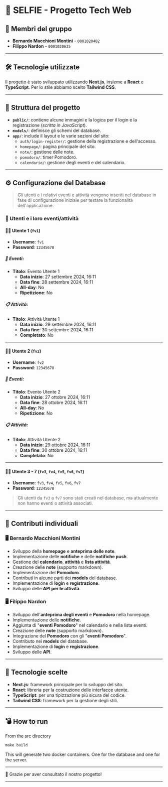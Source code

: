 # 📸 SELFIE - Progetto Tech Web

## 👥 Membri del gruppo
- **Bernardo Macchioni Montini** - `0001020402`
- **Filippo Nardon** - `0001020635`

---

## 🛠️ Tecnologie utilizzate
Il progetto è stato sviluppato utilizzando **Next.js**, insieme a **React** e **TypeScript**. Per lo stile abbiamo scelto **Tailwind CSS**.

---

## 📂 Struttura del progetto
- **`public/`**: contiene alcune immagini e la logica per il login e la registrazione (_scritta in JavaScript_).
- **`models/`**: definisce gli schemi del database.
- **`app/`**: include il layout e le varie sezioni del sito:
  - `auth/login-register/`: gestione della registrazione e dell'accesso.
  - `homepage/`: pagina principale del sito.
  - `note/`: gestione delle note.
  - `pomodoro/`: timer Pomodoro.
  - `calendario/`: gestione degli eventi e del calendario.

---

## ⚙️ Configurazione del Database
> Gli utenti e i relativi eventi e attività vengono inseriti nel database in fase di configurazione iniziale per testare la funzionalità dell'applicazione.


### 👤 Utenti e i loro eventi/attività

#### 🧑‍💻 **Utente 1** (`fv1`)
- **Username**: `fv1`
- **Password**: `12345678`
  
##### 📅 Eventi:
- **Titolo**: Evento Utente 1
  - **Data inizio**: 27 settembre 2024, 16:11
  - **Data fine**: 28 settembre 2024, 16:11
  - **All-day**: No
  - **Ripetizione**: No

##### 📋 Attività:
- **Titolo**: Attività Utente 1
  - **Data inizio**: 29 settembre 2024, 16:11
  - **Data fine**: 30 settembre 2024, 16:11
  - **Completato**: No

---

#### 🧑‍💻 **Utente 2** (`fv2`)
- **Username**: `fv2`
- **Password**: `12345678`
  
##### 📅 Eventi:
- **Titolo**: Evento Utente 2
  - **Data inizio**: 27 ottobre 2024, 16:11
  - **Data fine**: 28 ottobre 2024, 16:11
  - **All-day**: No
  - **Ripetizione**: No

##### 📋 Attività:
- **Titolo**: Attività Utente 2
  - **Data inizio**: 29 ottobre 2024, 16:11
  - **Data fine**: 30 ottobre 2024, 16:11
  - **Completato**: No

---

#### 🧑‍💻 **Utente 3 - 7** (`fv3`, `fv4`, `fv5`, `fv6`, `fv7`)
- **Username**: `fv3`, `fv4`, `fv5`, `fv6`, `fv7`
- **Password**: `12345678`
  
> Gli utenti da `fv3` a `fv7` sono stati creati nel database, ma attualmente non hanno eventi o attività associati.

---

## 🔄 Contributi individuali

### 🖥️ Bernardo Macchioni Montini
- Sviluppo della **homepage** e **anteprima delle note**.
- Implementazione delle **notifiche** e delle **notifiche push**.
- Gestione del **calendario**, **attività** e **lista attività**.
- Creazione delle **note** (supporto markdown).
- Implementazione del **Pomodoro**.
- Contributi in alcune parti dei **models** del database.
- Implementazione di **login** e **registrazione**.
- Sviluppo delle **API per le attività**.

### 🖥️ Filippo Nardon
- Sviluppo dell'**anteprima degli eventi** e **Pomodoro** nella homepage.
- Implementazione delle **notifiche**.
- Aggiunta di "**eventi Pomodoro**" nel calendario e nella lista eventi.
- Creazione delle **note** (supporto markdown).
- Integrazione del **Pomodoro** con gli "**eventi Pomodoro**".
- Contributo nei **models** del database.
- Implementazione di **login** e **registrazione**.
- Sviluppo delle **API**.

---

## 🧰 Tecnologie scelte
- **Next.js**: framework principale per lo sviluppo del sito.
- **React**: libreria per la costruzione delle interfacce utente.
- **TypeScript**: per una tipizzazione più sicura del codice.
- **Tailwind CSS**: framework per la gestione degli stili.

---

## 💣 How to run

From the src directory

`make build`

This will generate two docker containers. One for the database and one for the server.

---

🎉 Grazie per aver consultato il nostro progetto!

---
